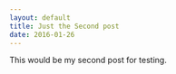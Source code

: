 ```yaml
---
layout: default
title: Just the Second post
date: 2016-01-26
---
```

This would be my second post for testing.
